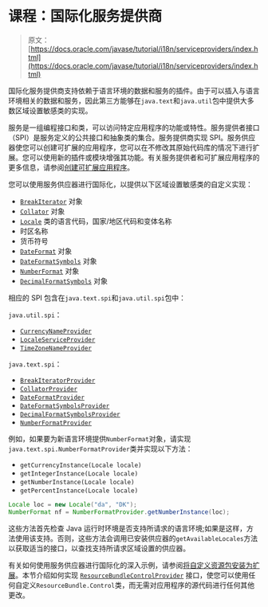 # 课程：国际化服务提供商

> 原文： [https://docs.oracle.com/javase/tutorial/i18n/serviceproviders/index.html](https://docs.oracle.com/javase/tutorial/i18n/serviceproviders/index.html)

国际化服务提供商支持依赖于语言环境的数据和服务的插件。由于可以插入与语言环境相关的数据和服务，因此第三方能够在`java.text`和`java.util`包中提供大多数区域设置敏感类的实现。

服务是一组编程接口和类，可以访问特定应用程序的功能或特性。服务提供者接口（SPI）是服务定义的公共接口和抽象类的集合。服务提供商实现 SPI。服务供应器使您可以创建可扩展的应用程序，您可以在不修改其原始代码库的情况下进行扩展。您可以使用新的插件或模块增强其功能。有关服务提供者和可扩展应用程序的更多信息，请参阅[创建可扩展应用程序](../../ext/basics/spi.html)。

您可以使用服务供应器进行国际化，以提供以下区域设置敏感类的自定义实现：

*   [`BreakIterator`](https://docs.oracle.com/javase/8/docs/api/java/text/BreakIterator.html) 对象
*   [`Collator`](https://docs.oracle.com/javase/8/docs/api/java/text/Collator.html) 对象
*   [`Locale`](https://docs.oracle.com/javase/8/docs/api/java/util/Locale.html) 类的语言代码，国家/地区代码和变体名称
*   时区名称
*   货币符号
*   [`DateFormat`](https://docs.oracle.com/javase/8/docs/api/java/text/DateFormat.html) 对象
*   [`DateFormatSymbols`](https://docs.oracle.com/javase/8/docs/api/java/text/DateFormatSymbols.html) 对象
*   [`NumberFormat`](https://docs.oracle.com/javase/8/docs/api/java/text/NumberFormat.html) 对象
*   [`DecimalFormatSymbols`](https://docs.oracle.com/javase/8/docs/api/java/text/DecimalFormatSymbols.html) 对象

相应的 SPI 包含在`java.text.spi`和`java.util.spi`包中：

`java.util.spi`：


*   [`CurrencyNameProvider`](https://docs.oracle.com/javase/8/docs/api/java/util/spi/CurrencyNameProvider.html)
*   [`LocaleServiceProvider`](https://docs.oracle.com/javase/8/docs/api/java/util/spi/LocaleServiceProvider.html)
*   [`TimeZoneNameProvider`](https://docs.oracle.com/javase/8/docs/api/java/util/spi/TimeZoneNameProvider.html)

`java.text.spi`：

*   [`BreakIteratorProvider`](https://docs.oracle.com/javase/8/docs/api/java/text/spi/BreakIteratorProvider.html)
*   [`CollatorProvider`](https://docs.oracle.com/javase/8/docs/api/java/text/spi/CollatorProvider.html)
*   [`DateFormatProvider`](https://docs.oracle.com/javase/8/docs/api/java/text/spi/DateFormatProvider.html)
*   [`DateFormatSymbolsProvider`](https://docs.oracle.com/javase/8/docs/api/java/text/spi/DateFormatSymbolsProvider.html)
*   [`DecimalFormatSymbolsProvider`](https://docs.oracle.com/javase/8/docs/api/java/text/spi/DecimalFormatSymbolsProvider.html)
*   [`NumberFormatProvider`](https://docs.oracle.com/javase/8/docs/api/java/text/spi/NumberFormatProvider.html)


例如，如果要为新语言环境提供`NumberFormat`对象，请实现`java.text.spi.NumberFormatProvider`类并实现以下方法：

*   `getCurrencyInstance(Locale locale)`
*   `getIntegerInstance(Locale locale)`
*   `getNumberInstance(Locale locale)`
*   `getPercentInstance(Locale locale)`

```java
Locale loc = new Locale("da", "DK");
NumberFormat nf = NumberFormatProvider.getNumberInstance(loc);

```

这些方法首先检查 Java 运行时环境是否支持所请求的语言环境;如果是这样，方法使用该支持。否则，这些方法会调用已安装供应器的`getAvailableLocales`方法以获取适当的接口，以查找支持所请求区域设置的供应器。

有关如何使用服务供应器进行国际化的深入示例，请参阅[将自定义资源包安装为扩展](../../i18n/serviceproviders/resourcebundlecontrolprovider.html)。本节介绍如何实现 [`ResourceBundleControlProvider`](https://docs.oracle.com/javase/8/docs/api/java/util/spi/ResourceBundleControlProvider.html) 接口，使您可以使用任何自定义`ResourceBundle.Control`类，而无需对应用程序的源代码进行任何其他更改。